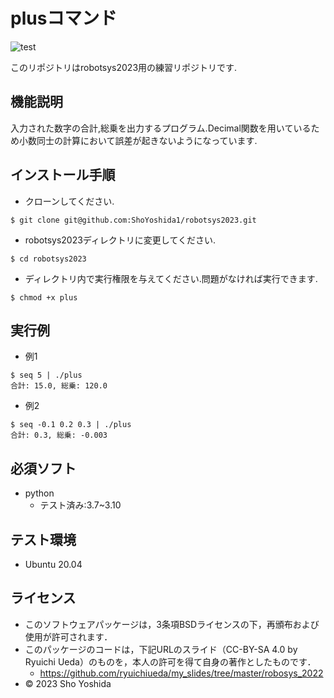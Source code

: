 # plusコマンド

![test](https://github.com/ShoYoshida1/robotsys2023/actions/workflows/test.yml/badge.svg)

このリポジトリはrobotsys2023用の練習リポジトリです.


## 機能説明
入力された数字の合計,総乗を出力するプログラム.Decimal関数を用いているため小数同士の計算において誤差が起きないようになっています.

## インストール手順
* クローンしてください.
```
$ git clone git@github.com:ShoYoshida1/robotsys2023.git
```

* robotsys2023ディレクトリに変更してください.
```
$ cd robotsys2023
```

* ディレクトリ内で実行権限を与えてください.問題がなければ実行できます.
```
$ chmod +x plus
```


## 実行例
* 例1
```
$ seq 5 | ./plus
合計: 15.0, 総乗: 120.0
```
* 例2
```
$ seq -0.1 0.2 0.3 | ./plus
合計: 0.3, 総乗: -0.003
```

## 必須ソフト
* python
	* テスト済み:3.7~3.10

## テスト環境
* Ubuntu 20.04

## ライセンス
* このソフトウェアパッケージは，3条項BSDライセンスの下，再頒布および使用が許可されます．
* このパッケージのコードは，下記URLのスライド（CC-BY-SA 4.0 by Ryuichi Ueda）のものを，本人の許可を得て自身の著作としたものです．
	* https://github.com/ryuichiueda/my_slides/tree/master/robosys_2022
* © 2023 Sho Yoshida



